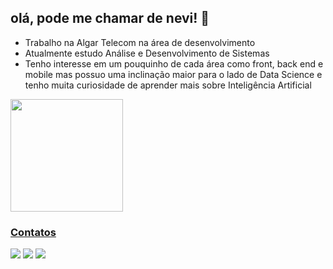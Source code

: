 
## olá, pode me chamar de nevi! 👋
- Trabalho na Algar Telecom na área de desenvolvimento
- Atualmente estudo Análise e Desenvolvimento de Sistemas
- Tenho interesse em um pouquinho de cada área como front, back end e mobile mas possuo uma inclinação maior para o lado de Data Science e tenho muita curiosidade de aprender mais sobre Inteligência Artificial
 
<div>
<a href="https://github.com/nevidev">
<img height="180em" src="https://github-readme-stats.vercel.app/api/top-langs/?username=nevidev&layout=compact&langs_count=7&theme=transparent"/>
</div>

 ### Contatos
 <div>
  <a href = "mailto:neto-garcia@outlook.com"><img src="https://img.shields.io/badge/Outlook-0078D4?style=for-the-badge&logo=microsoft-outlook&logoColor=white" target="_blank"></a>
  <a href="https://www.linkedin.com/in/netogm" target="_blank"><img src="https://img.shields.io/badge/-LinkedIn-%230077B5?style=for-the-badge&logo=linkedin&logoColor=white" target="_blank"></a> 
  <a href="https://www.twitch.tv/nevizen" target="_blank"><img src="https://img.shields.io/badge/Twitch-9146FF?style=for-the-badge&logo=twitch&logoColor=white" target="_blank"></a>
</div>

